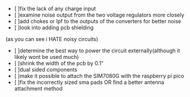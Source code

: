 - [ ]fix the lack of any charge input
- [ ]examine noise output from the two voltage regulators more closely
- [ ]add chokes or lpf to the outputs of the converters for better noise
- [ ]look into adding pcb shielding

(as you can see i HATE noisy circuits)

- [ ]determine the best way to power the circuit externally(although it likely wont be used much)
- [ ]shrink the width of the pcb by 0.1"
- [ ]dual sided components
- [ ]make it possible to attach the SIM7080G with the raspberry pi pico
- [ ]fix the incorrectly sized sma pads OR find a better antenna attachment method
